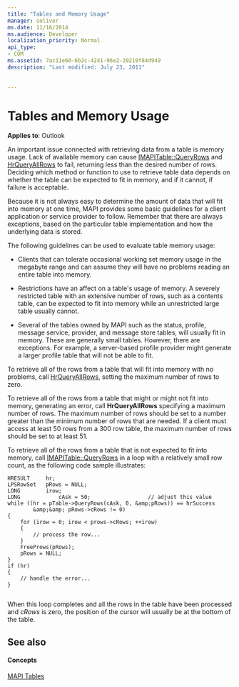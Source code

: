 ```yaml
---
title: "Tables and Memory Usage"
manager: soliver
ms.date: 11/16/2014
ms.audience: Developer
localization_priority: Normal
api_type:
- COM
ms.assetid: 7ac11e60-6b2c-4241-96e2-20219f84d949
description: "Last modified: July 23, 2011"
 
 
---
```


# Tables and Memory Usage

  
  
**Applies to**: Outlook 
  
An important issue connected with retrieving data from a table is memory usage. Lack of available memory can cause [IMAPITable::QueryRows](imapitable-queryrows.md) and [HrQueryAllRows](hrqueryallrows.md) to fail, returning less than the desired number of rows. Deciding which method or function to use to retrieve table data depends on whether the table can be expected to fit in memory, and if it cannot, if failure is acceptable. 
  
Because it is not always easy to determine the amount of data that will fit into memory at one time, MAPI provides some basic guidelines for a client application or service provider to follow. Remember that there are always exceptions, based on the particular table implementation and how the underlying data is stored.
  
The following guidelines can be used to evaluate table memory usage:
  
- Clients that can tolerate occasional working set memory usage in the megabyte range and can assume they will have no problems reading an entire table into memory. 
    
- Restrictions have an affect on a table's usage of memory. A severely restricted table with an extensive number of rows, such as a contents table, can be expected to fit into memory while an unrestricted large table usually cannot. 
    
- Several of the tables owned by MAPI such as the status, profile, message service, provider, and message store tables, will usually fit in memory. These are generally small tables. However, there are exceptions. For example, a server-based profile provider might generate a larger profile table that will not be able to fit.
    
To retrieve all of the rows from a table that will fit into memory with no problems, call [HrQueryAllRows](hrqueryallrows.md), setting the maximum number of rows to zero.
  
To retrieve all of the rows from a table that might or might not fit into memory, generating an error, call **HrQueryAllRows** specifying a maximum number of rows. The maximum number of rows should be set to a number greater than the minimum number of rows that are needed. If a client must access at least 50 rows from a 300 row table, the maximum number of rows should be set to at least 51. 
  
To retrieve all of the rows from a table that is not expected to fit into memory, call [IMAPITable::QueryRows](imapitable-queryrows.md) in a loop with a relatively small row count, as the following code sample illustrates: 
  
```
HRESULT     hr;
LPSRowSet   pRows = NULL;
LONG        irow;
LONG            cAsk = 50;                  // adjust this value
while ((hr = pTable->QueryRows(cAsk, 0, &amp;pRows)) == hrSuccess
        &amp;&amp; pRows->cRows != 0)
{
    for (irow = 0; irow < prows->cRows; ++irow)
    {
        // process the row...
    }
    FreeProws(pRows);
    pRows = NULL;
}
if (hr)
{
    // handle the error...
}
 
```

When this loop completes and all the rows in the table have been processed and  _cRows_ is zero, the position of the cursor will usually be at the bottom of the table. 
  
## See also

#### Concepts

[MAPI Tables](mapi-tables.md)

